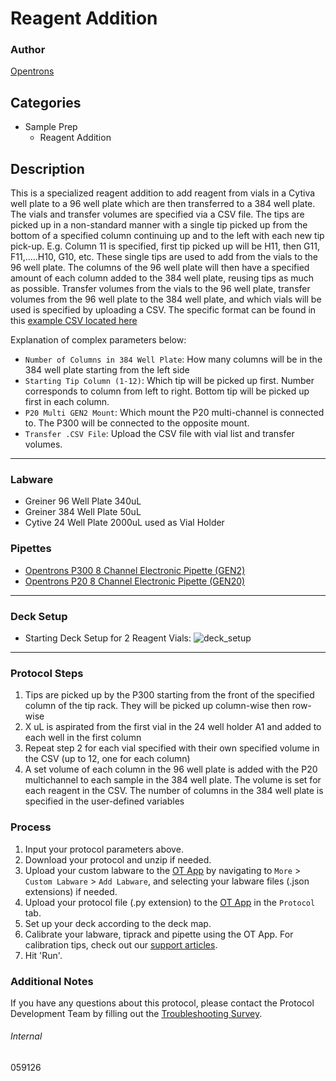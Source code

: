 # Reagent Addition

### Author
[Opentrons](https://opentrons.com/)



## Categories
* Sample Prep
	* Reagent Addition

## Description
This is a specialized reagent addition to add reagent from vials in a Cytiva well plate to a 96 well plate which are then transferred to a 384 well plate. The vials and transfer volumes are specified via a CSV file. The tips are picked up in a non-standard manner with a single tip picked up from the bottom of a specified column continuing up and to the left with each new tip pick-up. E.g. Column 11 is specified, first tip picked up will be H11, then G11, F11,.....H10, G10, etc. These single tips are used to add from the vials to the 96 well plate. The columns of the 96 well plate will then have a specified amount of each column added to the 384 well plate, reusing tips as much as possible. Transfer volumes from the vials to the 96 well plate, transfer volumes from the 96 well plate to the 384 well plate, and which vials will be used is specified by uploading a CSV. The specific format can be found in this [example CSV located here](https://opentrons-protocol-library-website.s3.amazonaws.com/custom-README-images/059126/example_trans.csv)

Explanation of complex parameters below:
* `Number of Columns in 384 Well Plate`: How many columns will be in the 384 well plate starting from the left side
* `Starting Tip Column (1-12)`: Which tip will be picked up first. Number corresponds to column from left to right. Bottom tip will be picked up first in each column.
* `P20 Multi GEN2 Mount`: Which mount the P20 multi-channel is connected to. The P300 will be connected to the opposite mount.
* `Transfer .CSV File`: Upload the CSV file with vial list and transfer volumes.

---

### Labware
* Greiner 96 Well Plate 340uL
* Greiner 384 Well Plate 50uL
* Cytive 24 Well Plate 2000uL used as Vial Holder

### Pipettes
* [Opentrons P300 8 Channel Electronic Pipette (GEN2)](https://shop.opentrons.com/8-channel-electronic-pipette/)
* [Opentrons P20 8 Channel Electronic Pipette (GEN20)](https://shop.opentrons.com/8-channel-electronic-pipette/)

---

### Deck Setup
* Starting Deck Setup for 2 Reagent Vials:
![deck_setup](https://opentrons-protocol-library-website.s3.amazonaws.com/custom-README-images/059126/deck_setup.png)

---

### Protocol Steps
1. Tips are picked up by the P300 starting from the front of the specified column of the tip rack. They will be picked up column-wise then row-wise
2. X uL is aspirated from the first vial in the 24 well holder A1 and added to each well in the first column
3. Repeat step 2 for each vial specified with their own specified volume in the CSV (up to 12, one for each column)
4. A set volume of each column in the 96 well plate is added with the P20 multichannel to each sample in the 384 well plate. The volume is set for each reagent in the CSV. The number of columns in the 384 well plate is specified in the user-defined variables

### Process
1. Input your protocol parameters above.
2. Download your protocol and unzip if needed.
3. Upload your custom labware to the [OT App](https://opentrons.com/ot-app) by navigating to `More` > `Custom Labware` > `Add Labware`, and selecting your labware files (.json extensions) if needed.
4. Upload your protocol file (.py extension) to the [OT App](https://opentrons.com/ot-app) in the `Protocol` tab.
5. Set up your deck according to the deck map.
6. Calibrate your labware, tiprack and pipette using the OT App. For calibration tips, check out our [support articles](https://support.opentrons.com/en/collections/1559720-guide-for-getting-started-with-the-ot-2).
7. Hit 'Run'.

### Additional Notes
If you have any questions about this protocol, please contact the Protocol Development Team by filling out the [Troubleshooting Survey](https://protocol-troubleshooting.paperform.co/).

###### Internal
059126
